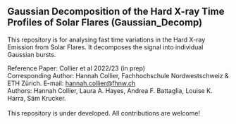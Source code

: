## Gaussian Decomposition of the Hard X-ray Time Profiles of Solar Flares (Gaussian_Decomp)

This repository is for analysing fast time variations in the Hard X-ray Emission from Solar Flares. It decomposes the signal into individual Gaussian bursts. 

Reference Paper: Collier et al 2022/23 (in prep) \
Corresponding Author: Hannah Collier, Fachhochschule Nordwestschweiz & ETH Zürich. E-mail: hannah.collier@fhnw.ch \
Authors: Hannah Collier, Laura A. Hayes, Andrea F. Battaglia, Louise K. Harra, Säm Krucker. \
\
This repository is under developed. All contributions are welcome!
